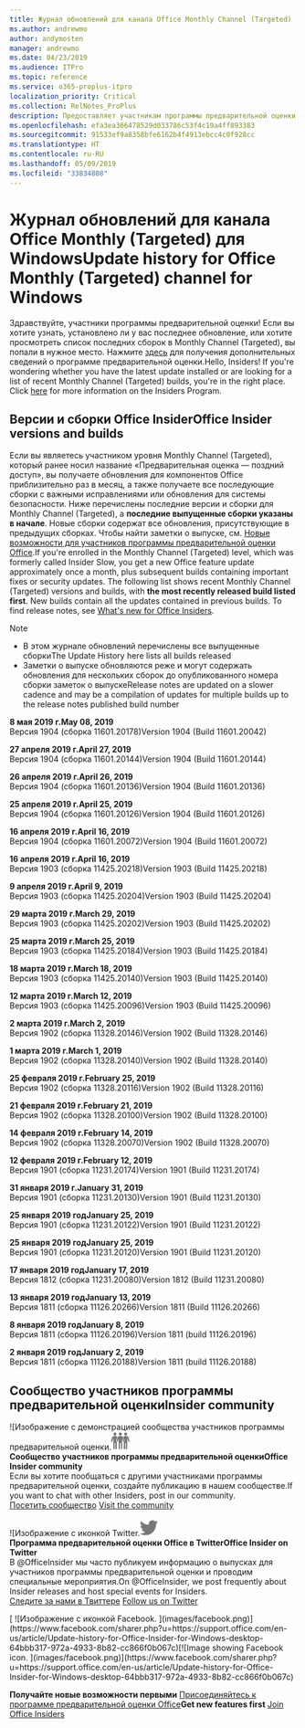 ```yaml
---
title: Журнал обновлений для канала Office Monthly Channel (Targeted)
ms.author: andrewmo
author: andymosten
manager: andrewmo
ms.date: 04/23/2019
ms.audience: ITPro
ms.topic: reference
ms.service: o365-proplus-itpro
localization_priority: Critical
ms.collection: RelNotes_ProPlus
description: Предоставляет участникам программы предварительной оценки журнал обновлений для выпусков Monthly Channel Targeted для настольных компьютеров с Windows
ms.openlocfilehash: efa3ea366478529d033786c53f4c19a4ff893383
ms.sourcegitcommit: 91533ef9a8358bfe6162b4f4913ebcc4c0f928cc
ms.translationtype: HT
ms.contentlocale: ru-RU
ms.lasthandoff: 05/09/2019
ms.locfileid: "33834808"
---
```

# <a name="update-history-for-office-monthly-targeted-channel-for-windows"></a><span data-ttu-id="55401-103">Журнал обновлений для канала Office Monthly (Targeted) для Windows</span><span class="sxs-lookup"><span data-stu-id="55401-103">Update history for Office Monthly (Targeted) channel for Windows</span></span>

<span data-ttu-id="55401-p101">Здравствуйте, участники программы предварительной оценки! Если вы хотите узнать, установлено ли у вас последнее обновление, или хотите просмотреть список последних сборок в Monthly Channel (Targeted), вы попали в нужное место. Нажмите [здесь](https://insider.office.com/) для получения дополнительных сведений о программе предварительной оценки.</span><span class="sxs-lookup"><span data-stu-id="55401-p101">Hello, Insiders! If you're wondering whether you have the latest update installed or are looking for a list of recent Monthly Channel (Targeted) builds, you're in the right place. Click [here](https://insider.office.com/) for more information on the Insiders Program.</span></span>

## <a name="office-insider-versions-and-builds"></a><span data-ttu-id="55401-107">Версии и сборки Office Insider</span><span class="sxs-lookup"><span data-stu-id="55401-107">Office Insider versions and builds</span></span>

<span data-ttu-id="55401-p102">Если вы являетесь участником уровня Monthly Channel (Targeted), который ранее носил название «Предварительная оценка — поздний доступ», вы получаете обновления для компонентов Office приблизительно раз в месяц, а также получаете все последующие сборки с важными исправлениями или обновления для системы безопасности. Ниже перечислены последние версии и сборки для Monthly Channel (Targeted), а **последние выпущенные сборки указаны в начале**. Новые сборки содержат все обновления, присутствующие в предыдущих сборках. Чтобы найти заметки о выпуске, см. [Новые возможности для участников программы предварительной оценки Office](https://support.office.com/ru-RU/article/what-s-new-for-office-insiders-c152d1e2-96ff-4ce9-8c14-e74e13847a24).</span><span class="sxs-lookup"><span data-stu-id="55401-p102">If you're enrolled in the Monthly Channel (Targeted) level, which was formerly called Insider Slow, you get a new Office feature update approximately once a month, plus subsequent builds containing important fixes or security updates. The following list shows recent Monthly Channel (Targeted) versions and builds, with **the most recently released build listed first**. New builds contain all the updates contained in previous builds. To find release notes, see [What's new for Office Insiders](https://support.office.com/ru-RU/article/what-s-new-for-office-insiders-c152d1e2-96ff-4ce9-8c14-e74e13847a24).</span></span>

> [!NOTE]
> - <span data-ttu-id="55401-112">В этом журнале обновлений перечислены все выпущенные сборки</span><span class="sxs-lookup"><span data-stu-id="55401-112">The Update History here lists all builds released</span></span>
> - <span data-ttu-id="55401-113">Заметки о выпуске обновляются реже и могут содержать обновления для нескольких сборок до опубликованного номера сборки заметок о выпуске</span><span class="sxs-lookup"><span data-stu-id="55401-113">Release notes are updated on a slower cadence and may be a compilation of updates for multiple builds up to the release notes published build number</span></span>

[//]: # (НЕ УДАЛЯТЬ)

<span data-ttu-id="55401-115">**8 мая 2019 г.**</span><span class="sxs-lookup"><span data-stu-id="55401-115">**May 08, 2019**</span></span><br/>
<span data-ttu-id="55401-116">Версия 1904 (сборка 11601.20178)</span><span class="sxs-lookup"><span data-stu-id="55401-116">Version 1904 (Build 11601.20042)</span></span><br/>

<span data-ttu-id="55401-117">**27 апреля 2019 г.**</span><span class="sxs-lookup"><span data-stu-id="55401-117">**April 27, 2019**</span></span><br/>
<span data-ttu-id="55401-118">Версия 1904 (сборка 11601.20144)</span><span class="sxs-lookup"><span data-stu-id="55401-118">Version 1904 (Build 11601.20144)</span></span><br/>

<span data-ttu-id="55401-119">**26 апреля 2019 г.**</span><span class="sxs-lookup"><span data-stu-id="55401-119">**April 26, 2019**</span></span><br/>
<span data-ttu-id="55401-120">Версия 1904 (сборка 11601.20136)</span><span class="sxs-lookup"><span data-stu-id="55401-120">Version 1904 (Build 11601.20136)</span></span><br/>

<span data-ttu-id="55401-121">**25 апреля 2019 г.**</span><span class="sxs-lookup"><span data-stu-id="55401-121">**April 25, 2019**</span></span><br/>
<span data-ttu-id="55401-122">Версия 1904 (сборка 11601.20126)</span><span class="sxs-lookup"><span data-stu-id="55401-122">Version 1904 (Build 11601.20126)</span></span><br/>

<span data-ttu-id="55401-123">**16 апреля 2019 г.**</span><span class="sxs-lookup"><span data-stu-id="55401-123">**April 16, 2019**</span></span><br/>
<span data-ttu-id="55401-124">Версия 1904 (сборка 11601.20072)</span><span class="sxs-lookup"><span data-stu-id="55401-124">Version 1904 (Build 11601.20072)</span></span><br/>

<span data-ttu-id="55401-125">**16 апреля 2019 г.**</span><span class="sxs-lookup"><span data-stu-id="55401-125">**April 16, 2019**</span></span><br/>
<span data-ttu-id="55401-126">Версия 1903 (сборка 11425.20218)</span><span class="sxs-lookup"><span data-stu-id="55401-126">Version 1903 (Build 11425.20218)</span></span><br/>

<span data-ttu-id="55401-127">**9 апреля 2019 г.**</span><span class="sxs-lookup"><span data-stu-id="55401-127">**April 9, 2019**</span></span><br/>
<span data-ttu-id="55401-128">Версия 1903 (сборка 11425.20204)</span><span class="sxs-lookup"><span data-stu-id="55401-128">Version 1903 (Build 11425.20204)</span></span><br/>

<span data-ttu-id="55401-129">**29 марта 2019 г.**</span><span class="sxs-lookup"><span data-stu-id="55401-129">**March 29, 2019**</span></span><br/> <span data-ttu-id="55401-130">Версия 1903 (сборка 11425.20202)</span><span class="sxs-lookup"><span data-stu-id="55401-130">Version 1903 (Build 11425.20202)</span></span><br/>

<span data-ttu-id="55401-131">**25 марта 2019 г.**</span><span class="sxs-lookup"><span data-stu-id="55401-131">**March 25, 2019**</span></span><br/> <span data-ttu-id="55401-132">Версия 1903 (сборка 11425.20184)</span><span class="sxs-lookup"><span data-stu-id="55401-132">Version 1903 (Build 11425.20184)</span></span><br/>

<span data-ttu-id="55401-133">**18 марта 2019 г.**</span><span class="sxs-lookup"><span data-stu-id="55401-133">**March 18, 2019**</span></span><br/> <span data-ttu-id="55401-134">Версия 1903 (сборка 11425.20140)</span><span class="sxs-lookup"><span data-stu-id="55401-134">Version 1903 (Build 11425.20140)</span></span><br/>

<span data-ttu-id="55401-135">**12 марта 2019 г.**</span><span class="sxs-lookup"><span data-stu-id="55401-135">**March 12, 2019**</span></span><br/> <span data-ttu-id="55401-136">Версия 1903 (сборка 11425.20096)</span><span class="sxs-lookup"><span data-stu-id="55401-136">Version 1903 (Build 11425.20096)</span></span><br/>

<span data-ttu-id="55401-137">**2 марта 2019 г.**</span><span class="sxs-lookup"><span data-stu-id="55401-137">**March 2, 2019**</span></span><br/> <span data-ttu-id="55401-138">Версия 1902 (сборка 11328.20146)</span><span class="sxs-lookup"><span data-stu-id="55401-138">Version 1902 (Build 11328.20146)</span></span><br/>

<span data-ttu-id="55401-139">**1 марта 2019 г.**</span><span class="sxs-lookup"><span data-stu-id="55401-139">**March 1, 2019**</span></span><br/> <span data-ttu-id="55401-140">Версия 1902 (сборка 11328.20140)</span><span class="sxs-lookup"><span data-stu-id="55401-140">Version 1902 (Build 11328.20140)</span></span><br/>

<span data-ttu-id="55401-141">**25 февраля 2019 г.**</span><span class="sxs-lookup"><span data-stu-id="55401-141">**February 25, 2019**</span></span><br/> <span data-ttu-id="55401-142">Версия 1902 (сборка 11328.20116)</span><span class="sxs-lookup"><span data-stu-id="55401-142">Version 1902 (Build 11328.20116)</span></span><br/>

<span data-ttu-id="55401-143">**21 февраля 2019 г.**</span><span class="sxs-lookup"><span data-stu-id="55401-143">**February 21, 2019**</span></span><br/> <span data-ttu-id="55401-144">Версия 1902 (сборка 11328.20100)</span><span class="sxs-lookup"><span data-stu-id="55401-144">Version 1902 (Build 11328.20100)</span></span><br/>

<span data-ttu-id="55401-145">**14 февраля 2019 г.**</span><span class="sxs-lookup"><span data-stu-id="55401-145">**February 14, 2019**</span></span><br/> <span data-ttu-id="55401-146">Версия 1902 (сборка 11328.20070)</span><span class="sxs-lookup"><span data-stu-id="55401-146">Version 1902 (Build 11328.20070)</span></span><br/>

<span data-ttu-id="55401-147">**12 февраля 2019 г.**</span><span class="sxs-lookup"><span data-stu-id="55401-147">**February 12, 2019**</span></span><br/> <span data-ttu-id="55401-148">Версия 1901 (сборка 11231.20174)</span><span class="sxs-lookup"><span data-stu-id="55401-148">Version 1901 (Build 11231.20174)</span></span><br/>

<span data-ttu-id="55401-149">**31 января 2019 г.**</span><span class="sxs-lookup"><span data-stu-id="55401-149">**January 31, 2019**</span></span><br/> <span data-ttu-id="55401-150">Версия 1901 (сборка 11231.20130)</span><span class="sxs-lookup"><span data-stu-id="55401-150">Version 1901 (Build 11231.20130)</span></span><br/> 

<span data-ttu-id="55401-151">**25 января 2019 год**</span><span class="sxs-lookup"><span data-stu-id="55401-151">**January 25, 2019**</span></span><br/> <span data-ttu-id="55401-152">Версия 1901 (сборка 11231.20122)</span><span class="sxs-lookup"><span data-stu-id="55401-152">Version 1901 (Build 11231.20122)</span></span><br/> 

<span data-ttu-id="55401-153">**25 января 2019 год**</span><span class="sxs-lookup"><span data-stu-id="55401-153">**January 25, 2019**</span></span><br/> <span data-ttu-id="55401-154">Версия 1901 (сборка 11231.20120)</span><span class="sxs-lookup"><span data-stu-id="55401-154">Version 1901 (Build 11231.20120)</span></span><br/> 

<span data-ttu-id="55401-155">**17 января 2019 год**</span><span class="sxs-lookup"><span data-stu-id="55401-155">**January 17, 2019**</span></span><br/> <span data-ttu-id="55401-156">Версия 1812 (сборка 11231.20080)</span><span class="sxs-lookup"><span data-stu-id="55401-156">Version 1812 (Build 11231.20080)</span></span><br/> 

<span data-ttu-id="55401-157">**13 января 2019 год**</span><span class="sxs-lookup"><span data-stu-id="55401-157">**January 13, 2019**</span></span><br/> <span data-ttu-id="55401-158">Версия 1811 (сборка 11126.20266)</span><span class="sxs-lookup"><span data-stu-id="55401-158">Version 1811 (Build 11126.20266)</span></span><br/>

<span data-ttu-id="55401-159">**8 января 2019 год**</span><span class="sxs-lookup"><span data-stu-id="55401-159">**January 8, 2019**</span></span><br/> <span data-ttu-id="55401-160">Версия 1811 (сборка 11126.20196)</span><span class="sxs-lookup"><span data-stu-id="55401-160">Version 1811 (build 11126.20196)</span></span><br/> 

<span data-ttu-id="55401-161">**2 января 2019 год**</span><span class="sxs-lookup"><span data-stu-id="55401-161">**January 2, 2019**</span></span><br/> <span data-ttu-id="55401-162">Версия 1811 (сборка 11126.20188)</span><span class="sxs-lookup"><span data-stu-id="55401-162">Version 1811 (build 11126.20188)</span></span><br/> 


## <a name="insider-community"></a><span data-ttu-id="55401-163">Сообщество участников программы предварительной оценки</span><span class="sxs-lookup"><span data-stu-id="55401-163">Insider community</span></span>

<span data-ttu-id="55401-164">![Изображение с демонстрацией сообщества участников программы предварительной оценки.</span><span class="sxs-lookup"><span data-stu-id="55401-164">![Image showing insider community.</span></span> ](images/insidercommunity.png)<br/>
<span data-ttu-id="55401-165">**Сообщество участников программы предварительной оценки**</span><span class="sxs-lookup"><span data-stu-id="55401-165">**Office Insider community**</span></span><br/> <span data-ttu-id="55401-166">Если вы хотите пообщаться с другими участниками программы предварительной оценки, создайте публикацию в нашем сообществе.</span><span class="sxs-lookup"><span data-stu-id="55401-166">If you want to chat with other Insiders, post in our community.</span></span><br/><span data-ttu-id="55401-167"> 
[Посетить сообщество](https://go.microsoft.com/fwlink/?linkid=843493)</span><span class="sxs-lookup"><span data-stu-id="55401-167"> 
[Visit the community](https://go.microsoft.com/fwlink/?linkid=843493)</span></span><br/> 

<span data-ttu-id="55401-168">![Изображение с иконкой Twitter.</span><span class="sxs-lookup"><span data-stu-id="55401-168">![Image showing twitter icon.</span></span> ](images/twitter.png)<br/>
<span data-ttu-id="55401-169">**Программа предварительной оценки Office в Twitter**</span><span class="sxs-lookup"><span data-stu-id="55401-169">**Office Insider on Twitter**</span></span><br/> <span data-ttu-id="55401-170">В @OfficeInsider мы часто публикуем информацию о выпусках для участников программы предварительной оценки и проводим специальные мероприятия.</span><span class="sxs-lookup"><span data-stu-id="55401-170">On @OfficeInsider, we post frequently about Insider releases and host special events for Insiders.</span></span><br/><span data-ttu-id="55401-171"> 
[Следите за нами в Твиттере](https://go.microsoft.com/fwlink/?linkid=717717)</span><span class="sxs-lookup"><span data-stu-id="55401-171"> 
[Follow us on Twitter](https://go.microsoft.com/fwlink/?linkid=717717)</span></span><br/> 

<span data-ttu-id="55401-172">
  [
  ![Изображение с иконкой Facebook. ](images/facebook.png)](https://www.facebook.com/sharer.php?u=https://support.office.com/en-us/article/Update-history-for-Office-Insider-for-Windows-desktop-64bbb317-972a-4933-8b82-cc866f0b067c)</span><span class="sxs-lookup"><span data-stu-id="55401-172">[![Image showing Facebook icon. ](images/facebook.png)](https://www.facebook.com/sharer.php?u=https://support.office.com/en-us/article/Update-history-for-Office-Insider-for-Windows-desktop-64bbb317-972a-4933-8b82-cc866f0b067c)</span></span>       


<span data-ttu-id="55401-173">**Получайте новые возможности первыми**
[Присоединяйтесь к программе предварительной оценки Office](https://insider.office.com/)</span><span class="sxs-lookup"><span data-stu-id="55401-173">**Get new features first**
[Join Office Insiders](https://insider.office.com/)</span></span>
